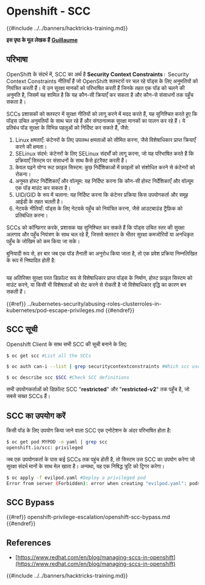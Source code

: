 # Openshift - SCC

{{#include ../../banners/hacktricks-training.md}}

**इस पृष्ठ के मूल लेखक हैं** [**Guillaume**](https://www.linkedin.com/in/guillaume-chapela-ab4b9a196)

## परिभाषा

OpenShift के संदर्भ में, SCC का अर्थ है **Security Context Constraints**। Security Context Constraints नीतियाँ हैं जो OpenShift क्लस्टरों पर चल रहे पॉड्स के लिए अनुमतियों को नियंत्रित करती हैं। ये उन सुरक्षा मानकों को परिभाषित करती हैं जिनके तहत एक पॉड को चलने की अनुमति है, जिसमें यह शामिल है कि यह कौन-सी क्रियाएँ कर सकता है और कौन-से संसाधनों तक पहुँच सकता है।

SCCs प्रशासकों को क्लस्टर में सुरक्षा नीतियों को लागू करने में मदद करते हैं, यह सुनिश्चित करते हुए कि पॉड्स उचित अनुमतियों के साथ चल रहे हैं और संगठनात्मक सुरक्षा मानकों का पालन कर रहे हैं। ये प्रतिबंध पॉड सुरक्षा के विभिन्न पहलुओं को निर्दिष्ट कर सकते हैं, जैसे:

1. Linux क्षमताएँ: कंटेनरों के लिए उपलब्ध क्षमताओं को सीमित करना, जैसे विशेषाधिकार प्राप्त क्रियाएँ करने की क्षमता।
2. SELinux संदर्भ: कंटेनरों के लिए SELinux संदर्भों को लागू करना, जो यह परिभाषित करते हैं कि प्रक्रियाएँ सिस्टम पर संसाधनों के साथ कैसे इंटरैक्ट करती हैं।
3. केवल पढ़ने योग्य रूट फ़ाइल सिस्टम: कुछ निर्देशिकाओं में फ़ाइलों को संशोधित करने से कंटेनरों को रोकना।
4. अनुमत होस्ट निर्देशिकाएँ और वॉल्यूम: यह निर्दिष्ट करना कि कौन-सी होस्ट निर्देशिकाएँ और वॉल्यूम एक पॉड माउंट कर सकता है।
5. UID/GID के रूप में चलाना: यह निर्दिष्ट करना कि कंटेनर प्रक्रिया किस उपयोगकर्ता और समूह आईडी के तहत चलती है।
6. नेटवर्क नीतियाँ: पॉड्स के लिए नेटवर्क पहुँच को नियंत्रित करना, जैसे आउटबाउंड ट्रैफ़िक को प्रतिबंधित करना।

SCCs को कॉन्फ़िगर करके, प्रशासक यह सुनिश्चित कर सकते हैं कि पॉड्स उचित स्तर की सुरक्षा अलगाव और पहुँच नियंत्रण के साथ चल रहे हैं, जिससे क्लस्टर के भीतर सुरक्षा कमजोरियों या अनधिकृत पहुँच के जोखिम को कम किया जा सके।

बुनियादी रूप से, हर बार जब एक पॉड तैनाती का अनुरोध किया जाता है, तो एक प्रवेश प्रक्रिया निम्नलिखित के रूप में निष्पादित होती है:

<figure><img src="../../images/Managing SCCs in OpenShift-1.png" alt=""><figcaption></figcaption></figure>

यह अतिरिक्त सुरक्षा परत डिफ़ॉल्ट रूप से विशेषाधिकार प्राप्त पॉड्स के निर्माण, होस्ट फ़ाइल सिस्टम को माउंट करने, या किसी भी विशेषताओं को सेट करने से रोकती है जो विशेषाधिकार वृद्धि का कारण बन सकती हैं।

{{#ref}}
../kubernetes-security/abusing-roles-clusterroles-in-kubernetes/pod-escape-privileges.md
{{#endref}}

## SCC सूची

Openshift Client के साथ सभी SCC की सूची बनाने के लिए:
```bash
$ oc get scc #List all the SCCs

$ oc auth can-i --list | grep securitycontextconstraints #Which scc user can use

$ oc describe scc $SCC #Check SCC definitions
```
सभी उपयोगकर्ताओं को डिफ़ॉल्ट SCC "**restricted**" और "**restricted-v2**" तक पहुँच है, जो सबसे सख्त SCCs हैं।

## SCC का उपयोग करें

किसी पॉड के लिए उपयोग किया जाने वाला SCC एक एनोटेशन के अंदर परिभाषित होता है:
```bash
$ oc get pod MYPOD -o yaml | grep scc
openshift.io/scc: privileged
```
जब एक उपयोगकर्ता के पास कई SCCs तक पहुंच होती है, तो सिस्टम उस SCC का उपयोग करेगा जो सुरक्षा संदर्भ मानों के साथ मेल खाता है। अन्यथा, यह एक निषिद्ध त्रुटि को ट्रिगर करेगा।
```bash
$ oc apply -f evilpod.yaml #Deploy a privileged pod
Error from server (Forbidden): error when creating "evilpod.yaml": pods "evilpod" is forbidden: unable to validate against any security context constrain
```
## SCC Bypass

{{#ref}}
openshift-privilege-escalation/openshift-scc-bypass.md
{{#endref}}

## References

- [https://www.redhat.com/en/blog/managing-sccs-in-openshift](https://www.redhat.com/en/blog/managing-sccs-in-openshift)



{{#include ../../banners/hacktricks-training.md}}
